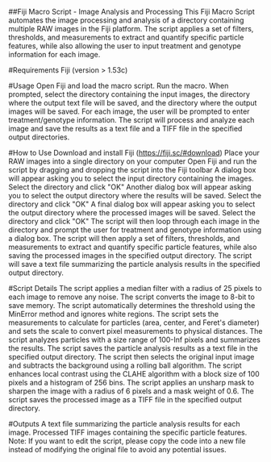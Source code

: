 ##Fiji Macro Script - Image Analysis and Processing
This Fiji Macro Script automates the image processing and analysis of a directory containing multiple RAW images in the Fiji platform. The script applies a set of filters, thresholds, and measurements to extract and quantify specific particle features, while also allowing the user to input treatment and genotype information for each image.


#Requirements
Fiji (version > 1.53c)

#Usage
Open Fiji and load the macro script.
Run the macro.
When prompted, select the directory containing the input images, the directory where the output text file will be saved, and the directory where the output images will be saved.
For each image, the user will be prompted to enter treatment/genotype information.
The script will process and analyze each image and save the results as a text file and a TIFF file in the specified output directories.



#How to Use
Download and install Fiji (https://fiji.sc/#download)
Place your RAW images into a single directory on your computer
Open Fiji and run the script by dragging and dropping the script into the Fiji toolbar
A dialog box will appear asking you to select the input directory containing the images. Select the directory and click "OK"
Another dialog box will appear asking you to select the output directory where the results will be saved. Select the directory and click "OK"
A final dialog box will appear asking you to select the output directory where the processed images will be saved. Select the directory and click "OK"
The script will then loop through each image in the directory and prompt the user for treatment and genotype information using a dialog box.
The script will then apply a set of filters, thresholds, and measurements to extract and quantify specific particle features, while also saving the processed images in the specified output directory.
The script will save a text file summarizing the particle analysis results in the specified output directory.



#Script Details
The script applies a median filter with a radius of 25 pixels to each image to remove any noise.
The script converts the image to 8-bit to save memory.
The script automatically determines the threshold using the MinError method and ignores white regions.
The script sets the measurements to calculate for particles (area, center, and Feret's diameter) and sets the scale to convert pixel measurements to physical distances.
The script analyzes particles with a size range of 100-Inf pixels and summarizes the results.
The script saves the particle analysis results as a text file in the specified output directory.
The script then selects the original input image and subtracts the background using a rolling ball algorithm.
The script enhances local contrast using the CLAHE algorithm with a block size of 100 pixels and a histogram of 256 bins.
The script applies an unsharp mask to sharpen the image with a radius of 6 pixels and a mask weight of 0.6.
The script saves the processed image as a TIFF file in the specified output directory.



#Outputs
A text file summarizing the particle analysis results for each image.
Processed TIFF images containing the specific particle features.
Note: If you want to edit the script, please copy the code into a new file instead of modifying the original file to avoid any potential issues.
